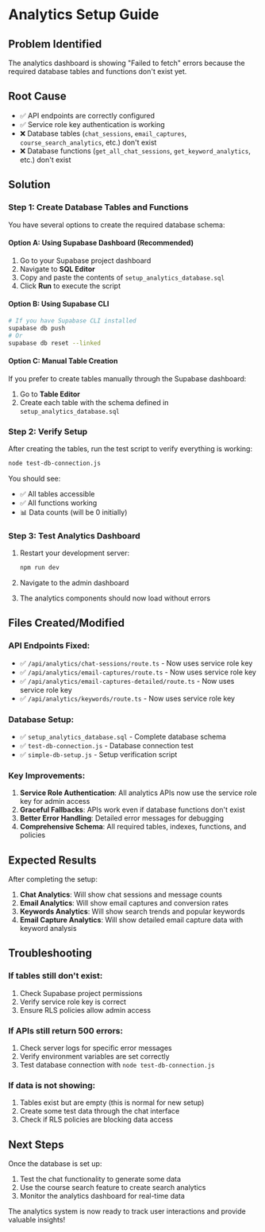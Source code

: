 # Analytics Setup Guide

## Problem Identified
The analytics dashboard is showing "Failed to fetch" errors because the required database tables and functions don't exist yet.

## Root Cause
- ✅ API endpoints are correctly configured
- ✅ Service role key authentication is working
- ❌ Database tables (`chat_sessions`, `email_captures`, `course_search_analytics`, etc.) don't exist
- ❌ Database functions (`get_all_chat_sessions`, `get_keyword_analytics`, etc.) don't exist

## Solution

### Step 1: Create Database Tables and Functions

You have several options to create the required database schema:

#### Option A: Using Supabase Dashboard (Recommended)
1. Go to your Supabase project dashboard
2. Navigate to **SQL Editor**
3. Copy and paste the contents of `setup_analytics_database.sql`
4. Click **Run** to execute the script

#### Option B: Using Supabase CLI
```bash
# If you have Supabase CLI installed
supabase db push
# Or
supabase db reset --linked
```

#### Option C: Manual Table Creation
If you prefer to create tables manually through the Supabase dashboard:
1. Go to **Table Editor**
2. Create each table with the schema defined in `setup_analytics_database.sql`

### Step 2: Verify Setup

After creating the tables, run the test script to verify everything is working:

```bash
node test-db-connection.js
```

You should see:
- ✅ All tables accessible
- ✅ All functions working
- 📊 Data counts (will be 0 initially)

### Step 3: Test Analytics Dashboard

1. Restart your development server:
   ```bash
   npm run dev
   ```

2. Navigate to the admin dashboard
3. The analytics components should now load without errors

## Files Created/Modified

### API Endpoints Fixed:
- ✅ `/api/analytics/chat-sessions/route.ts` - Now uses service role key
- ✅ `/api/analytics/email-captures/route.ts` - Now uses service role key  
- ✅ `/api/analytics/email-captures-detailed/route.ts` - Now uses service role key
- ✅ `/api/analytics/keywords/route.ts` - Now uses service role key

### Database Setup:
- ✅ `setup_analytics_database.sql` - Complete database schema
- ✅ `test-db-connection.js` - Database connection test
- ✅ `simple-db-setup.js` - Setup verification script

### Key Improvements:
1. **Service Role Authentication**: All analytics APIs now use the service role key for admin access
2. **Graceful Fallbacks**: APIs work even if database functions don't exist
3. **Better Error Handling**: Detailed error messages for debugging
4. **Comprehensive Schema**: All required tables, indexes, functions, and policies

## Expected Results

After completing the setup:

1. **Chat Analytics**: Will show chat sessions and message counts
2. **Email Analytics**: Will show email captures and conversion rates  
3. **Keywords Analytics**: Will show search trends and popular keywords
4. **Email Capture Analytics**: Will show detailed email capture data with keyword analysis

## Troubleshooting

### If tables still don't exist:
1. Check Supabase project permissions
2. Verify service role key is correct
3. Ensure RLS policies allow admin access

### If APIs still return 500 errors:
1. Check server logs for specific error messages
2. Verify environment variables are set correctly
3. Test database connection with `node test-db-connection.js`

### If data is not showing:
1. Tables exist but are empty (this is normal for new setup)
2. Create some test data through the chat interface
3. Check if RLS policies are blocking data access

## Next Steps

Once the database is set up:
1. Test the chat functionality to generate some data
2. Use the course search feature to create search analytics
3. Monitor the analytics dashboard for real-time data

The analytics system is now ready to track user interactions and provide valuable insights!
